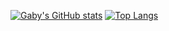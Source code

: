 [![Gaby's GitHub stats](https://github-readme-stats.vercel.app/api?username=gabpr)](https://github.com/gabpr/github-readme-stats)
[![Top Langs](https://github-readme-stats.vercel.app/api/top-langs/?username=gabpr&langs_count=8)](https://github.com/gabpr/github-readme-stats)
